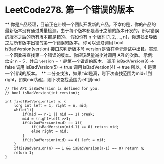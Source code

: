 # LeetCode278. 第一个错误的版本
**
你是产品经理，目前正在带领一个团队开发新的产品。不幸的是，你的产品的最新版本没有通过质量检测。由于每个版本都是基于之前的版本开发的，所以错误的版本之后的所有版本都是错的。
假设你有 n 个版本 [1, 2, ..., n]，你想找出导致之后所有版本出错的第一个错误的版本。
你可以通过调用 bool isBadVersion(version) 接口来判断版本号 version 是否在单元测试中出错。实现一个函数来查找第一个错误的版本。你应该尽量减少对调用 API 的次数。
示例:
给定 n = 5，并且 version = 4 是第一个错误的版本。
调用 isBadVersion(3) -> false
调用 isBadVersion(5) -> true
调用 isBadVersion(4) -> true
所以，4 是第一个错误的版本。 
**
二分查找法，如果mid是真，则下次查找范围为mid+1到right，如果mid为假，则下次查找范围为left到mid
```
// The API isBadVersion is defined for you.
// bool isBadVersion(int version);

int firstBadVersion(int n) {
    long int left = 1, right = n, mid;
    while(1){
        if(mid == n-1 || mid == 1) break;
        mid = (right+left)>>1;
        if(isBadVersion(mid) == 1){
            if(isBadVersion(mid-1) == 0) return mid;
            else right = mid;
        }
        if(isBadVersion(mid) == 0) left = mid;
    }
    if(isBadVersion(n) == 1 && isBadVersion(n-1) == 0) return n;
    return 1;
}

```